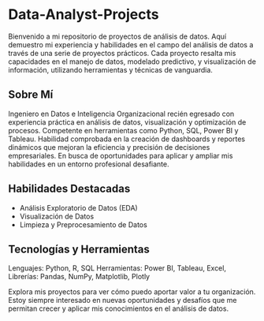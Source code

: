 # Data-Analyst-Projects
Bienvenido a mi repositorio de proyectos de análisis de datos. Aquí demuestro mi experiencia y habilidades en el campo del análisis de datos a través de una serie de proyectos prácticos. Cada proyecto resalta mis capacidades en el manejo de datos, modelado predictivo, y visualización de información, utilizando herramientas y técnicas de vanguardia.

## Sobre Mí
Ingeniero en Datos e Inteligencia Organizacional recién egresado con experiencia práctica en análisis de datos, visualización y optimización de procesos. Competente en herramientas como Python, SQL, Power BI y Tableau. Habilidad comprobada en la creación de dashboards y reportes dinámicos que mejoran la eficiencia y precisión de decisiones empresariales. En busca de oportunidades para aplicar y ampliar mis habilidades en un entorno profesional desafiante.

## Habilidades Destacadas
- Análisis Exploratorio de Datos (EDA)
- Visualización de Datos
- Limpieza y Preprocesamiento de Datos

## Tecnologías y Herramientas
Lenguajes: Python, R, SQL
Herramientas: Power BI, Tableau, Excel, 
Librerías: Pandas, NumPy, Matplotlib, Plotly

Explora mis proyectos para ver cómo puedo aportar valor a tu organización. Estoy siempre interesado en nuevas oportunidades y desafíos que me permitan crecer y aplicar mis conocimientos en el análisis de datos.
